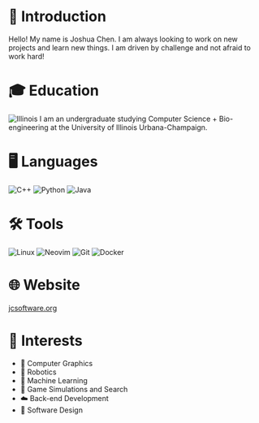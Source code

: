 # 👋 Introduction
Hello! My name is Joshua Chen. I am always looking to work on new projects and learn new things. I am driven by challenge and not afraid to work hard!

# 🎓 Education
![Illinois](https://upload.wikimedia.org/wikipedia/commons/thumb/a/a6/University_of_Illinois_at_Urbana-Champaign_Wordmark.svg/2560px-University_of_Illinois_at_Urbana-Champaign_Wordmark.svg.png)
I am an undergraduate studying Computer Science + Bio-engineering at the University of Illinois Urbana-Champaign.

# 🖥️ Languages
![C++](https://img.shields.io/badge/c++-%2300599C.svg?style=for-the-badge&logo=c%2B%2B&logoColor=white)
![Python](https://img.shields.io/badge/python-3670A0?style=for-the-badge&logo=python&logoColor=ffdd54)
![Java](https://img.shields.io/badge/java-%23ED8B00.svg?style=for-the-badge&logo=openjdk&logoColor=white)

# 🛠️ Tools
![Linux](https://img.shields.io/badge/Linux-FCC624?style=for-the-badge&logo=linux&logoColor=black)
![Neovim](https://img.shields.io/badge/NeoVim-%2357A143.svg?&style=for-the-badge&logo=neovim&logoColor=white)
![Git](https://img.shields.io/badge/git-%23F05033.svg?style=for-the-badge&logo=git&logoColor=white)
![Docker](https://img.shields.io/badge/docker-%230db7ed.svg?style=for-the-badge&logo=docker&logoColor=white)

# 🌐 Website
[jcsoftware.org](https://www.jcsoftware.org)

# 🎯 Interests
- 🎨 Computer Graphics
- 🤖 Robotics
- 🧠 Machine Learning
- 🧪 Game Simulations and Search
- ☁️ Back-end Development
- 📐 Software Design

